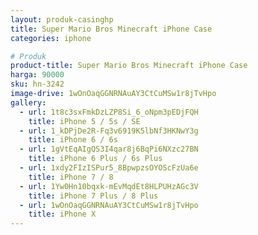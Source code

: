 ```yaml
---
layout: produk-casinghp
title: Super Mario Bros Minecraft iPhone Case
categories: iphone

# Produk
product-title: Super Mario Bros Minecraft iPhone Case
harga: 90000
sku: hn-3242
image-drive: 1wOnOaqGGNRNAuAY3CtCuMSw1r8jTvHpo
gallery:
  - url: 1t8c3sxFmkDzLZP8Si_6_oNpm3pEDjFQH
    title: iPhone 5 / 5s / SE
  - url: 1_kDPjDe2R-Fq3v6919K5lbNf3HKNwY3g
    title: iPhone 6 / 6s
  - url: 1gVtEqAIgQS3I4qar8j6BqPi6NXzc27BN
    title: iPhone 6 Plus / 6s Plus
  - url: 1xdy2FIzISPur5_8BpwpzsOYOScFzUa6e
    title: iPhone 7 / 8
  - url: 1Yw0Hn10bqxk-mEvMqdEt8HLPUHzAGc3V
    title: iPhone 7 Plus / 8 Plus
  - url: 1wOnOaqGGNRNAuAY3CtCuMSw1r8jTvHpo
    title: iPhone X
---
```


